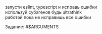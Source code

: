 запусти eslint, typescript и исправь ошибки  
используй субагенов 
будь ultrathink   
работай пока не исправишь все ошибки

Задание: #$ARGUMENTS